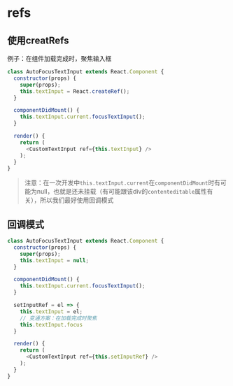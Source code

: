 # refs

## 使用creatRefs
例子：在组件加载完成时，聚焦输入框
```js
class AutoFocusTextInput extends React.Component {
  constructor(props) {
    super(props);
    this.textInput = React.createRef();
  }

  componentDidMount() {
    this.textInput.current.focusTextInput();
  }

  render() {
    return (
      <CustomTextInput ref={this.textInput} />
    );
  }
}
```
> 注意：在一次开发中`this.textInput.current`在`componentDidMount`时有可能为null，也就是还未挂载（有可能跟该div的`contenteditable`属性有关），所以我们最好使用回调模式

## 回调模式
```js
class AutoFocusTextInput extends React.Component {
  constructor(props) {
    super(props);
    this.textInput = null;
  }

  componentDidMount() {
    this.textInput.current.focusTextInput();
  }

  setInputRef = el => {
    this.textInput = el;
    // 变通方案：在加载完成时聚焦
    this.textInput.focus
  }

  render() {
    return (
      <CustomTextInput ref={this.setInputRef} />
    );
  }
}
```